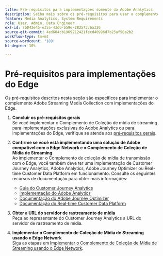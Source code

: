 ```yaml
---
title: Pré-requisitos para implementações somente do Adobe Analytics
description: Saiba mais sobre os pré-requisitos para usar o complemento Coleção de mídia de transmissão com implementações somente do Adobe Analytics ou do Edge
feature: Media Analytics, System Requirements
role: User, Admin, Data Engineer
exl-id: 7b042e45-e35a-43d6-b59e-282573c6a326
source-git-commit: 4ed604cb1969212421fecd40996d7b25af50a2b2
workflow-type: tm+mt
source-wordcount: '189'
ht-degree: 10%

---
```


# Pré-requisitos para implementações do Edge

Os pré-requisitos descritos nesta seção são específicos para implementar o complemento Adobe Streaming Media Collection com implementações do Edge.

1. **Concluir os pré-requisitos gerais**<br>
Se você implementar o Complemento de Coleção de mídia de streaming para implementações exclusivas do Adobe Analytics ou para implementações do Edge, verifique se atende aos [pré-requisitos gerais](/help/getting-started/prereqs.md).

1. **Confirme se você está implementando uma solução de Adobe compatível com o Edge Network e o Complemento de Coleção de Mídia de Streaming**<br>
Ao implementar o Complemento de coleção de mídia de transmissão com o Edge, você também deve ter uma implementação de Customer Journey Analytics, Adobe Analytics, Adobe Journey Optimizer ou Real-time Customer Data Platform em funcionamento. Consulte os seguintes recursos de documentação para obter mais informações:
   * [Guia do Customer Journey Analytics](https://experienceleague.adobe.com/docs/analytics-platform/using/cja-landing.html?lang=pt-BR)
   * [Implementação do Adobe Analytics](https://experienceleague.adobe.com/docs/analytics/implementation/home.html?lang=pt-BR)
   * [Documentação do Adobe Journey Optimizer](https://experienceleague.adobe.com/docs/journey-optimizer.html?lang=pt-BR)
   * [Documentação do Real-time Customer Data Platform](https://experienceleague.adobe.com/docs/real-time-customer-data-platform.html)

1. **Obter a URL do servidor de rastreamento de mídia**<br>
Peça ao representante do Customer Journey Analytics a URL do servidor de rastreamento de mídia. <!-- This is the `collection-api-server` URL for the Mobile SDK, the JavaScript SDK, and the non-collection-api tracking server for Roku. Domain names for API implementation is: `[your_namespace].hb-api.omtrdc.net`. -->

1. **Implementar o Complemento de Coleção de Mídia de Streaming usando o Edge Network**<br>
Siga as etapas em [Implementar o Complemento de Coleção de Mídia de Streaming usando o Edge Network](/help/implementation/edge/implementation-edge.md).
